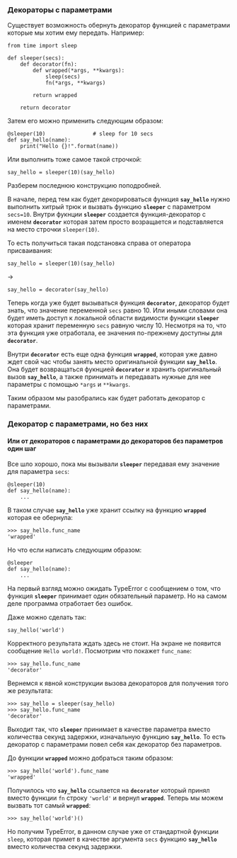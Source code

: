 ### Декораторы с параметрами
Существует возможность обернуть декоратор функцией с параметрами которые мы хотим ему передать. Например:

    from time import sleep
     
    def sleeper(secs):
        def decorator(fn):
            def wrapped(*args, **kwargs):
                sleep(secs)
                fn(*args, **kwargs)
     
            return wrapped
     
        return decorator

Затем его можно применить следующим образом:

    @sleeper(10)               # sleep for 10 secs 
    def say_hello(name):
        print("Hello {}!".format(name))
        
Или выполнить тоже самое такой строчкой:

    say_hello = sleeper(10)(say_hello)
    
Разберем последнюю конструкцию поподробней.

В начале, перед тем как будет декорироваться функция **`say_hello`** нужно  выполнить хитрый трюк и вызвать функцию **`sleeper`** с параметром `secs=10`. Внутри фукнции **`sleeper`** создается функция-декоратор с именем **`decorator`** которая затем просто возращается и подставляется на место строчки `sleeper(10)`.

То есть получиться такая подстановка справа от оператора присваивания:

    say_hello = sleeper(10)(say_hello)

->

    say_hello = decorator(say_hello)

Теперь когда уже будет вызываться функция **`decorator`**, декоратор будет знать, что значение переменной `secs` равно 10. Или иными словами она будет иметь доступ к локальной области видимости  функции **`sleeper`** которая хранит переменную `secs` равную числу 10. Несмотря на то, что эта функция уже отработала, ее значения по-прежнему доступны для **`decorator`**.

Внутри **`decorator`** есть еще одна функция **`wrapped`**, которая уже давно ждет свой час чтобы занять место оригинальной функции **`say_hello`**. Она будет возвращаться фукнцией **`decorator`** и хранить оригинальный вызов **`say_hello`**, а также принимать и передавать нужные для нее параметры с помощью `*args` и `**kwargs`.

Таким образом мы разобрались как будет работать декоратор с параметрами.

### Декоратор с параметрами, но без них
#### Или от декораторов с параметрами до декораторов без параметров один шаг
Все шло хорошо, пока мы вызывали **`sleeper`** передавая ему значение для параметра `secs`:

    @sleeper(10)
    def say_hello(name):
        ...

В таком случае **`say_hello`** уже хранит ссылку на функцию **`wrapped`** которая ее обернула:

    >>> say_hello.func_name
    'wrapped'

Но что если написать следующим образом:

    @sleeper
    def say_hello(name):
        ...

На первый взгляд можно ожидать TypeError с сообщением о том, что функция **`sleeper`** принимает один обязательный параметр. Но на самом деле программа отработает без ошибок.

Даже можно сделать так:

    say_hello('world')

Корректного результата ждать здесь не стоит. На экране не появится сообщение `Hello world!`. Посмотрим что покажет `func_name`:

    >>> say_hello.func_name
    'decorator'

Вернемся к явной конструкции вызова декораторов для получения того же результата:

    >>> say_hello = sleeper(say_hello)
    >>> say_hello.func_name
    'decorator'

Выходит так, что **`sleeper`** принимает в качестве параметра вместо количества секунд задержки, изначальную функцию **`say_hello`**. То есть декоратор с параметрами повел себя как декоратор без параметров.

До функции **`wrapped`** можно добраться таким образом:

    >>> say_hello('world').func_name
    'wrapped'

Получилось что **`say_hello`** ссылается на **`decorator`** который принял вместо функции `fn` строку `'world'` и вернул **`wrapped`**. Теперь мы можем вызвать тот самый **`wrapped`**:

    >>> say_hello('world')()
   
Но получим TypeError, в данном случае уже от стандартной функции `sleep`, которая примет в качестве аргумента `secs` функцию **`say_hello`** вместо количества секунд задержки.